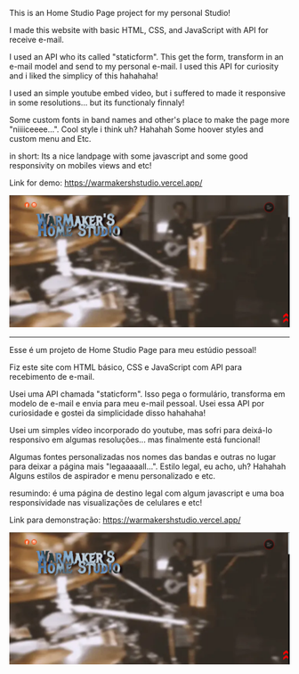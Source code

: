 This is an Home Studio Page project for my personal Studio!

I made this website with basic HTML, CSS, and JavaScript with API for receive e-mail.

I used an API who its called "staticform". This get the form, transform in an e-mail model and send to my personal e-mail. I used this API for curiosity and i liked the simplicy of this hahahaha!

I used an simple youtube embed video, but i suffered to made it responsive in some resolutions... but its functionaly finnaly!

Some custom fonts in band names and other's place to make the page more "niiiiceeee...". Cool style i think uh? Hahahah Some hoover styles and custom menu and Etc.

in short: Its a nice landpage with some javascript and some good responsivity on mobiles views and etc!

Link for demo: https://warmakershstudio.vercel.app/

![alt text](image.png)

------------------------------------------------------------------------------------------------------

Esse é um projeto de Home Studio Page para meu estúdio pessoal!

Fiz este site com HTML básico, CSS e JavaScript com API para recebimento de e-mail.

Usei uma API chamada "staticform". Isso pega o formulário, transforma em modelo de e-mail e envia para meu e-mail pessoal. Usei essa API por curiosidade e gostei da simplicidade disso hahahaha!

Usei um simples vídeo incorporado do youtube, mas sofri para deixá-lo responsivo em algumas resoluções... mas finalmente está funcional!

Algumas fontes personalizadas nos nomes das bandas e outras no lugar para deixar a página mais "legaaaaall...". Estilo legal, eu acho, uh? Hahahah Alguns estilos de aspirador e menu personalizado e etc.

resumindo: é uma página de destino legal com algum javascript e uma boa responsividade nas visualizações de celulares e etc!

Link para demonstração: https://warmakershstudio.vercel.app/

![alt text](image-1.png)